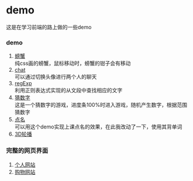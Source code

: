 # demo
这是在学习前端的路上做的一些demo

### demo
1. [螃蟹](http://htmlpreview.github.io/?https://github.com/wsq5477/demo/blob/master/螃蟹/pangxie.html)
   <br>纯css画的螃蟹，鼠标移动时，螃蟹的钳子会有移动
2. [chat](http://htmlpreview.github.io/?https://github.com/wsq5477/demo/blob/master/chat/chat.html)
   <br>可以通过切换头像进行两个人的聊天
3. [regExp](http://htmlpreview.github.io/?https://github.com/wsq5477/demo/blob/master/regExp/index.html)
   <br>利用正则表达式实现的从文段中查找相应的文字
4. [猜数字](http://htmlpreview.github.io/?https://github.com/wsq5477/demo/blob/master/猜数字/index.html)
   <br>这是一个猜数字的游戏，进度条100%时进入游戏，随机产生数字，根据范围猜数字
5. [点名](http://htmlpreview.github.io/?https://github.com/wsq5477/demo/blob/master/点名/dianming.html)
   <br>可以用这个demo实现上课点名的效果，在此我改动了一下，使用其背单词
6. [3D轮播](http://htmlpreview.github.io/?https://github.com/wsq5477/demo/blob/master/3D转换轮播/index.html)

### 完整的网页界面
1. [个人网站](http://htmlpreview.github.io/?https://github.com/wsq5477/demo/blob/master/个人网站/index.html)
2. [购物网站](http://htmlpreview.github.io/?https://github.com/wsq5477/demo/blob/master/购物网站/index.html)
